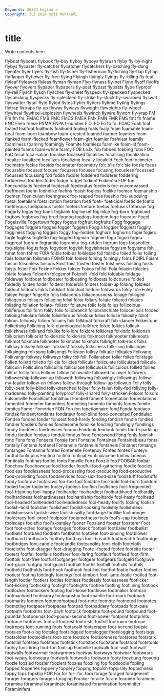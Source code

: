 ```yaml
---
Keywords: 26834 kojimura
Copyright: (C) 2024 Koji Murakami
---
```


# title

Write contents here.



flyboat flyboats flybook fly-boy flyboy flyboys flybrush flyby
fly-by-night flybys flycaster fly-catcher flycatcher flycatchers fly-catching fly-dung flyeater flyer
flyers fly-fish fly-fisher fly-fisherman fly-fishing fly-flap flyflap flyflapper flyflower fly-free
flying Flyingh flyingly flyings fly-killing fly-leaf flyleaf flyleaves flyless flyman
flymen Flyn flyness fly-net Flynn flyoff flyoffs flyover flyovers flypaper
flypapers fly-past flypast flypasts flype flyproof fly-rail Flysch flysch flysches
fly-sheet flyspeck fly-specked flyspecked flyspecking flyspecks fly-spleckled fly-strike fly-stuck fly-swarmed
flyswat flyswatter flytail flyte flyted flytes flytier flytiers flytime flyting
flytings flytrap flytraps fly-up flyway flyways flyweight flyweights fly-wheel flywheel
flywheel-explosion flywheels flywinch flywire flywort fly-yrap FM Fm fm fm.
FMAC FMB FMC FMCS FMEA FMk FMN FMR FMS fmt
fn fname FNC Fnen fnese FNMA FNPA f-number F.O. FO
Fo fo fo. FOAC Foah foal foaled foalfoot foalfoots foalhood
foaling foals foaly foam foamable foam-beat foam-born foambow foam-crested foamed
foamer foamers foam-flanked foam-flecked foamflower foam-girt foamier foamiest foamily foaminess
foaming foamingly Foamite foamless foamlike foam-lit foam-painted foams foam-white foamy
FOB f.o.b. fob fobbed fobbing fobs FOC FoC focal focalisation
focalise focalised focalises focalising focalization focalize focalized focalizes focalizing focally
focaloid Foch foci focimeter focimetry fockle focoids focometer focometry fo'c's'le
fo'c'sle focsle focus focusable focused focuser focusers focuses focusing focusless
focussed focusses focussing fod fodda fodder foddered fodderer foddering fodderless
fodders foder fodge fodgel fodient Fodientia FOE foe Foecunditatis foederal
foederati foederatus foederis foe-encompassed foeffment foehn foehnlike foehns foeish foeless
foelike foeman foemanship foemen Foeniculum foenngreek foe-reaped foes foeship foe-subduing
foetal foetalism foetalization foetation foeti foeti- foeticidal foeticide foetid foetiferous
foetiparous foetor foetors foeture foetus foetuses fofarraw fog Fogarty fogas
fog-bank fogbank fog-beset fog-blue fog-born fogbound fogbow fogbows fog-bred fogdog
fogdogs fogdom foge fogeater Fogel Fogelsville Fogertown fogey fogeys fogfruit
fogfruits Fogg foggage foggages foggara fogged fogger foggers Foggia foggier
foggiest foggily fogginess fogging foggish foggy fog-hidden foghorn foghorns fogie
fogies fogle fogless foglietto fog-logged fogman fogmen fogo fogon fogou
fogproof fogram fogramite fogramity fog-ridden fogrum fogs fogscoffer fog-signal fogus
fogy fogydom fogyish fogyishness fogyism fogyisms foh fohat fohn fohns
FOIA foible foibles foiblesse foil foilable foiled foiler foiling foils
foilsman foilsmen FOIMS foin foined foining foiningly foins FOIRL Foism
foison foisonless foisons Foist foist foisted foister foistiness foisting foists
foisty foiter Foix Fokine Fokker fokker Fokos fol fol. Fola
folacin folacins folate folates Folberth folcgemot Folcroft -fold fold foldable
foldage foldaway foldboat foldboater foldboating foldboats foldcourse folded foldedly folden
folder folderol folderols folders folder-up folding foldless foldout foldouts folds
foldskirt foldstool foldure foldwards foldy fole Foley foleye Folger folgerite
folia foliaceous foliaceousness foliage foliaged foliageous foliages foliaging folial foliar
foliary foliate foliated foliates foliating foliation foliato- foliator foliature folic
folie folies foliicolous foliiferous foliiform folily folio foliobranch foliobranchiate foliocellosis
folioed folioing foliolate foliole folioliferous foliolose folios foliose foliosity foliot
folious foliously folium foliums folk folkboat folkcraft folk-dancer Folkestone Folkething
Folketing folk-etymological folkfree folkie folkies folkish folkishness folkland folklike folk-lore
folklore folklores folkloric folklorish folklorism folklorist folkloristic folklorists folkmoot folkmooter
folkmoots folkmot folkmote folkmoter folkmotes folkmots folkright folk-rock folks folksay
folksey folksier folksiest folksily folksiness folk-sing folksinger folksinging folksong folksongs
Folkston folksy folktale folktales Folkvang Folkvangr folkway folkways folky foll
foll. Follansbee foller folles folletage Follett folletti folletto follicle follicles
follicular folliculate folliculated follicule folliculin Folliculina folliculitis folliculose folliculosis folliculous
follied follies folliful follily follis Follmer follow followable followed follower
followers followership follower-up followeth following followingly followings follow-my-leader follow-on follows
follow-through follow-up followup Folly folly folly-bent folly-blind folly-drenched follyer folly-fallen
folly-fed follying folly-maddened folly-painting follyproof folly-snared folly-stricken Folsom folsom Folsomville
Fomalhaut fomalhaut Fombell foment fomentation fomentations fomented fomenter fomenters fomenting
fomento foments fomes fomite fomites Fomor Fomorian FON Fon fon
fonctionnaire fond Fonda fondaco fondak fondant fondants fondateur fond-blind fond-conceited
Fonddulac Fondea fonded fonder fondest fond-hardy fonding fondish fondle fondled
fondler fondlers fondles fondlesome fondlike fondling fondlingly fondlings fondly fondness
fondnesses fondon Fondouk fondouk fonds fond-sparkling fondu fondue fondues fonduk
fondus fone Foneswood Fong fonly fonnish fono Fons fons Fonseca
Fonsie font Fontaine Fontainea Fontainebleau fontal fontally Fontana fontanel Fontanelle
fontanelle fontanels Fontanet fontange fontanges Fontanne fonted Fontenelle Fontenoy Fontes
fontes Fonteyn fontful fonticulus Fontina fontina fontinal Fontinalaceae fontinalaceous Fontinalis
fontinas fontlet fonts Fonville Fonz Fonzie foo FOOBAR foobar Foochow
Foochowese food fooder foodful food-gathering foodie foodies foodless foodlessness food-processing
food-producing food-productive food-providing foods foodservices food-sick food-size foodstuff foodstuffs foody
foofaraw foofaraws foo-foo fool foolable fool-bold fool-born fooldom fooled fooler
fooleries foolery fooless foolfish foolfishes fool-frequented fool-frighting fool-happy foolhardier foolhardiest
foolhardihood foolhardily foolhardiness foolhardinesses foolhardiship foolhardy fool-hasty foolhead fool-headed foolheaded
foolheadedness fool-heady foolify fooling foolish foolish-bold foolisher foolishest foolish-looking foolishly
foolishness foolishnesses foolish-wise foolish-witty fool-large foollike foolmonger foolocracy fool-proof foolproof
foolproofness fools fool's-cap foolscap foolscaps foolship fool's-parsley fooner Foosland fooster
foosterer Foot foot foot-acted footage footages footback football footballer footballist
footballs footband footbath footbaths footbeat foot-binding footblower footboard footboards footboy
footboys foot-breadth footbreadth footbridge footbridges foot-candle footcandle footcandles foot-cloth footcloth
footcloths foot-dragger foot-dragging Foote -footed footed footeite footer footers footfall
footfalls footfarer foot-faring footfault footfeed foot-firm footfolk foot-free footful footganger
footgear footgears footgeld footglove foot-grain footgrip foot-guard foothalt foothil foothill
foothills foothils foothold footholds foot-hook foothook foot-hot foothot footie footier
footies footiest footing footingly footings foot-lambert foot-lame footle footled foot-length
footler footlers footles footless footlessly footlessness footlicker foot-licking footlicking footlight
footlights footlike footling footlining footlock footlocker footlockers footlog foot-loose footloose
footmaker footman footmanhood footmanry footmanship foot-mantle foot-mark footmark footmarks footmen
footmenfootpad foot-note footnote footnoted footnotes footnoting footpace footpaces footpad footpaddery
footpads foot-pale footpath footpaths foot-payh footpick footplate foot-pound footpound foot-poundal
footpounds foot-pound-second foot-power footprint footprints footrace footraces footrail footrest footrests
footrill footroom footrope footropes foot-running foots footscald footscraper foot-second footsie
footsies foot-slog footslog footslogged footslogger footslogging footslogs footsoldier footsoldiers foot-sore
footsore footsoreness footsores footstalk footstall footstep footsteps footstick footstock footstone
footstool footstools footsy foot-tiring foot-ton foot-up Footville footwalk foot-wall footwall
footwalls footwarmer footwarmers footway footways footwear footwears foot-weary footweary footwork
footworks footworn footy fooyoung fooyung foozle foozled foozler foozlers foozles
foozling fop fopdoodle fopling fopped fopperies fopperly foppery fopping foppish
foppishly foppishness foppy fops fopship FOR For for for- for.
fora forage foraged foragement forager foragers forages foraging Foraker foralite
foram foramen foramens foramina foraminal foraminate foraminated foramination foraminifer Foraminifera
